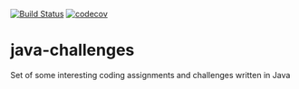[![Build Status](https://travis-ci.com/AlexOreshkevich/java-challenges.svg?branch=master)](https://travis-ci.com/AlexOreshkevich/java-challenges)
[![codecov](https://codecov.io/gh/AlexOreshkevich/java-challenges/branch/master/graph/badge.svg)](https://codecov.io/gh/AlexOreshkevich/java-challenges)

# java-challenges
Set of some interesting coding assignments and challenges written in Java

